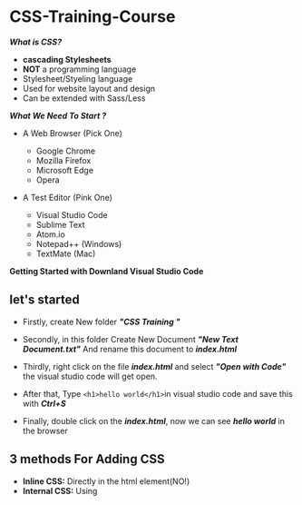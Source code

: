 # CSS-Training-Course

***What is CSS?***
  + **cascading Stylesheets**
  + **NOT** a programming language
  + Stylesheet/Styeling language
  + Used for website layout and design 
  + Can be extended with Sass/Less

***What We Need To Start  ?***

  + A Web Browser (Pick One)
    - Google Chrome
    - Mozilla Firefox
    - Microsoft Edge
    - Opera 

  + A Test Editor (Pink One)
    + Visual Studio Code
    + Sublime Text 
    + Atom.io
    + Notepad++ (Windows)
    + TextMate (Mac)

**Getting Started with Downland Visual Studio Code**
## let's started

+ Firstly, create New folder  ***"CSS Training "***

+ Secondly, in this folder Create New Document  ***"New Text Document.txt"***  And rename this document to ***index.html***

+ Thirdly, right click on the file ***index.html***  and select ***"Open with Code"***  the visual studio code will get open.

+ After that, Type ```<h1>hello world</h1>```in visual studio code and save this with ***Ctrl+S***

+ Finally, double click on the ***index.html***, now we can see ***hello world*** in the browser 

## 3 methods For Adding CSS

 + **Inline CSS:** Directly in the html element(NO!)
 + **Internal CSS:** Using <style> tags within a single document
 + **External CSS:** Linking an external .css file
 
 **Inline CSS:**
  ```
  <h1 style="color:red" >Hello World</h1>
  ```
  **Internal CSS:**
  
  add this code in the head
  ```
  <style type="text/css">
        h1{
            color: blue;
        }
  </style>
  ```
**External CSS:**

+ Firstly, in the same folder ***"CSS Training "*** create New folder  ***"CSS"***

+ Secondly, in this folder Create New Document  ***"New Text Document.txt"***  And rename this document to ***styles.css***

+ Thirdly, right click on the file ***styles.css***  and select ***"Open with Code"***  the visual studio code will get open.

+ After that, Type ```h1{ color: blue;}``` in visual studio code and save this with ***Ctrl+S***

+ Now go to ***index.html*** add this line ```<link rel="stylesheet" type="text/css" href="css/styles.css">``` code  in the head

+ Finally, now we can see ***hello world*** with color blue in the browser 

## CSS Selector

![selector](https://user-images.githubusercontent.com/69158314/111882106-01aa7900-89b4-11eb-843c-fdcdac42e56d.jpg)

For example :

```
body{
    background-color: #f4f4f4;
    color: #555555;
    }
```
## Box Modle Colors In CSS

**Color Names and HTML Color names**
```
body{
      color: red;
      background: coral;
    }
```
**Hexadecimal**
```
h1{
    color: #00ff00;
  }
```
**RGB**
```
p{
   color:rgb(0, 0, 255) ;
 }
```
**html**
```
 <div class="container">
      <div class="box-1">
          <h1>Hello World</h1>
          <p>
          Lorem ipsum dolor sit amet consectetur adipisicing elit. Placeat optio sed aut eaque quis laudantium laborum natus, neque tenetur amet. Non saepe eius minus blanditiis, enim nesciunt. Possimus, consectetur rerum.
          </p>
      </div>
  </div>
```
**css**
```
body{
    background-color: #f4f4f4;
    color: #555555;

    font-family: Arial, Helvetica, sans-serif;
    font-size: 18px;
    font-weight: bold;
    /* same as above */
    /* font: normal 18px Arial, Helvetica, sans-serif; */

    line-height: 1.6em;
    margin: 0;
    
    } 

.container{
    width: 80%;
    /* width: 490px; */
    margin: auto;
          }
.box-1{
    background-color: #333;
    color:#fff;
      }
```
## CSS Box Modle

![css_box_model](https://user-images.githubusercontent.com/69158314/111900912-69ed6f00-8a35-11eb-83a8-e627edac7610.png)

## Margin Padding Border
```
.box-1{
    background-color: #333;
    color:#fff;

    border-right: 5px red solid;
    border-left: 5px red solid;
    border-top: 5px red solid;
    border-bottom: 5px red solid;
    border-width: 3px;
    border-bottom-width: 10px;
    border-top-style: dotted;

    border: 5px red solid;

    padding-top: 20px;
    padding-bottom: 20px;
    padding-right: 20px;
    padding-left: 20px;
    /* same as above */
    padding: 20px;

    margin-top: 20px;
    margin-bottom: 20px;
    margin-right: 0px;
    margin-left: 0px;
    /* same as above */
    margin: 20px 0;
}
```
## Style of Titre: Hello World
```
.box-1 h1{
    font-family: Tahoma;
    font-weight:800;
    font-style: italic;
    text-decoration: underline;
    text-transform: uppercase;
    letter-spacing: 0.2em;
    word-spacing: 1em;
}
```
## add class box-2 in Html
```
<div class="container">
    <div class="box-1">
        <h1>Hello World</h1>
        <p>
        Lorem ipsum dolor sit amet consectetur adipisicing elit. Placeat optio sed aut eaque quis laudantium laborum natus, neque tenetur amet. Non saepe eius minus blanditiis, enim nesciunt. Possimus, consectetur rerum.
        </p>
    </div>
    <div class="box-2">
        <h1>Goodbye Team</h1>
        <p>
        Lorem ipsum dolor sit amet consectetur adipisicing elit. Placeat optio sed aut eaque quis laudantium laborum natus, neque tenetur amet. Non saepe eius minus blanditiis, enim nesciunt. Possimus, consectetur rerum.
        </p>
    </div>
</div>
```
## Style of box2
```
.box-2{
    border: 3px dotted #ccc;
    padding: 20px;
    margin: 20px 0;
      }
```
## add class categories in Html
```
<div class="categories">
    <h2>Categories</h2>
    <ul>
        <li><a href="#">Category 1</a></li>
        <li><a href="#">Category 2</a></li>
        <li><a href="#">Category 3</a></li>
        <li><a href="#">Category 4</a></li>
    </ul>
</div>
```
## Style of class categories
```
.categories{
    border:1px #ccc solid;
    padding: 10px;
    border-radius:15px;
}

.categories h2{
    text-align: center;
}

.categories ul{
    padding: 0;
    list-style:square;
    list-style: none;
}

.categories li{
    padding-bottom: 6px;
    border-bottom:dotted 1px #333;
  
}

a{
    text-decoration: none;
}
a:hover{
    color:red;
}

a:active{
    color:green
}
```
## add class form in Html
```
<form class="my-form">
  <div class="form-group">
       <label>First Name:</label>
       <input type="text" name="firstName">
  </div> 
  <div class="form-group">
       <label>Last Name:</label>
       <input type="text" name="lastName">
  </div> 
  <div class="form-group">
       <label>Email:</label>
       <input type="text" name="email"> 
  </div> 
  <div class="form-group">
      <label>Message:</label>
      <textarea name="message"></textarea>
  </div>
  <input class="button" type="submit" value="Submit">
</form>
```
## Style of class form
```
.my-form{
    padding: 20px;
}

.my-form .form-group{
    padding-bottom: 15px;
}

.my-form label{
    display: block;
}

.my-form input[type="text"], .my-form textarea{
    padding: 8px;
    width: 100%;
}

.button{
    background-color: #333;
    color: #fff;
    padding: 10px 15px;
    border:none;
}

.button:hover{
    background:red;
}
```


# Demo

**body**
```
body{
  background-color: #f4f4f4;
  color: #555;
  font-family: Arial, Helvetica, sans-serif;
  font-size: 16px;
  line-height: 1.6em;
  margin:0;
}
```
**header**
```
<header id="main-header">
  <div class="container">
      <h1>My Web site</h1>
  </div>
</header>
```
**Style of header**
```
.container{
  width: 80%;
  margin:auto;
  overflow: hidden;
}

/* start header */
#main-header{
  background-color: rgb(100, 155, 180);
  color: #fff;
}
/* end header */
```
**navbar**
```
<nav id="navbar">
  <div class="container">
    <ul>
        <li><a href="#home" class="active">Home</a></li>
        <li><a href="#news">News</a></li>
        <li><a href="#contact">Contact</a></li>
        <li><a href="#about">About</a></li>
    </ul>
   </div>  
</nav>
```
**Style of header**
```
/* start navbar */
#navbar{
  background-color: #333;
  color: #fff;
}

#navbar ul{
 padding: 0;
 list-style: none;
}

#navbar li{
  display: inline;
}

#navbar a{
  color:#fff;
  text-decoration: none;
  font-size: 18px;
  padding: 14px 16px;
}

#navbar a:hover {
  background-color: #ddd;
  color: black;
}

#navbar a.active {
  background-color: #3e3bcfce;
  color: white;
}
/* end navbar */
```
**showcase**
```
<section id="showcase">
  <div class="container">
      <h1>Lorem ipsum dolor, sit amet consectetur adipisicing elit</h1>
  </div>
</section>
```
**Style of showcase**
```
/* start showcase */
#showcase{
  background-image: url('image.jpg');
  background-position: center right;
  min-height: 300px;
  margin-bottom: 30px;
  text-align: center;
}

#showcase h1{
  color: #fff;
  font-size: 50px;
  line-height: 1.6em;
  padding-top: 30px;
}
/* end showcase */
```
**main and sidebar **
```
<div class="container">
  <section id="main">
      <h1>Welcome</h1>
      <p>Lorem ipsum dolor, sit amet consectetur adipisicing elit. Consequatur, repellat molestias aspernatur architecto dignissimos repellendus esse eius? Fugit placeat facere, enim sit aspernatur distinctio dolorem vero quaerat, accusamus soluta perspiciatis.</p>
  </section>

  <aside id="sidebar">
      <p>Lorem ipsum dolor, sit amet consectetur adipisicing elit. Consequatur, repellat molestias aspernatur architecto dignissimos repellendus esse eius? Fugit placeat facere, enim sit aspernatur distinctio dolorem vero quaerat, accusamus soluta perspiciatis.</p>
  </aside>
</div>
```
**Style of main and sidebar **
```
/* start main */
#main{
  float: left;
  width: 70%;
  padding:0 30px;
  box-sizing: border-box;
}
/* end main */

/* start sidebar */
#sidebar{
  float: right;
  width: 30%;
  background:#333;
  color: #fff;
  padding: 10px;
  box-sizing: border-box;
}
/* end sidebar */
```










